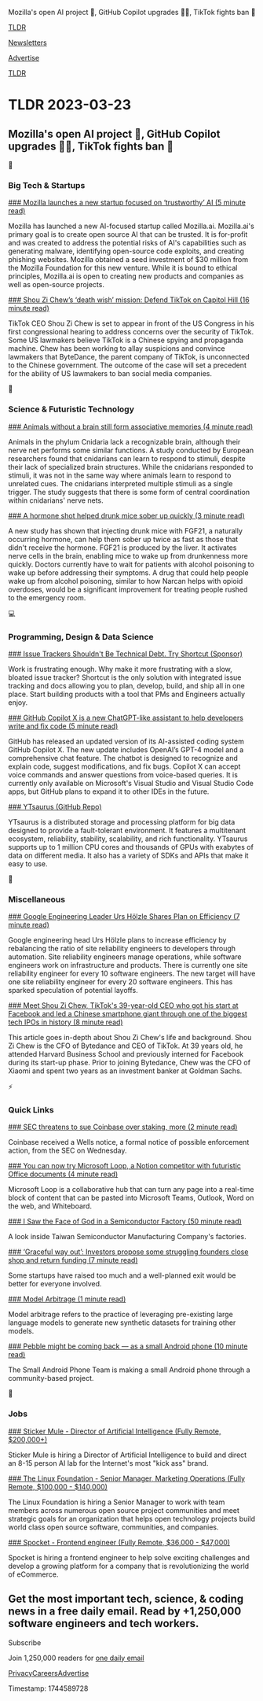 Mozilla's open AI project 🤖, GitHub Copilot upgrades 👨‍💻, TikTok fights ban 📱

[TLDR](/)

[Newsletters](/newsletters)

[Advertise](https://advertise.tldr.tech/)

[TLDR](/)

# TLDR 2023-03-23

## Mozilla's open AI project 🤖, GitHub Copilot upgrades 👨‍💻, TikTok fights ban 📱

📱

### Big Tech & Startups

[### Mozilla launches a new startup focused on ‘trustworthy’ AI (5 minute read)](https://techcrunch.com/2023/03/22/mozilla-launches-a-new-startup-focused-on-trustworthy-ai/?utm_source=tldrnewsletter)

Mozilla has launched a new AI-focused startup called Mozilla.ai. Mozilla.ai's primary goal is to create open source AI that can be trusted. It is for-profit and was created to address the potential risks of AI's capabilities such as generating malware, identifying open-source code exploits, and creating phishing websites. Mozilla obtained a seed investment of $30 million from the Mozilla Foundation for this new venture. While it is bound to ethical principles, Mozilla.ai is open to creating new products and companies as well as open-source projects.

[### Shou Zi Chew’s ‘death wish’ mission: Defend TikTok on Capitol Hill (16 minute read)](https://archive.ph/gobGy?utm_source=tldrnewsletter)

TikTok CEO Shou Zi Chew is set to appear in front of the US Congress in his first congressional hearing to address concerns over the security of TikTok. Some US lawmakers believe TikTok is a Chinese spying and propaganda machine. Chew has been working to allay suspicions and convince lawmakers that ByteDance, the parent company of TikTok, is unconnected to the Chinese government. The outcome of the case will set a precedent for the ability of US lawmakers to ban social media companies.

🚀

### Science & Futuristic Technology

[### Animals without a brain still form associative memories (4 minute read)](https://arstechnica.com/science/2023/03/animals-without-a-brain-still-form-associative-memories/?utm_source=tldrnewsletter)

Animals in the phylum Cnidaria lack a recognizable brain, although their nerve net performs some similar functions. A study conducted by European researchers found that cnidarians can learn to respond to stimuli, despite their lack of specialized brain structures. While the cnidarians responded to stimuli, it was not in the same way where animals learn to respond to unrelated cues. The cnidarians interpreted multiple stimuli as a single trigger. The study suggests that there is some form of central coordination within cnidarians' nerve nets.

[### A hormone shot helped drunk mice sober up quickly (3 minute read)](https://www.sciencenews.org/article/hormone-shot-drunk-mice-sober-quickly?utm_source=tldrnewsletter)

A new study has shown that injecting drunk mice with FGF21, a naturally occurring hormone, can help them sober up twice as fast as those that didn't receive the hormone. FGF21 is produced by the liver. It activates nerve cells in the brain, enabling mice to wake up from drunkenness more quickly. Doctors currently have to wait for patients with alcohol poisoning to wake up before addressing their symptoms. A drug that could help people wake up from alcohol poisoning, similar to how Narcan helps with opioid overdoses, would be a significant improvement for treating people rushed to the emergency room.

💻

### Programming, Design & Data Science

[### Issue Trackers Shouldn't Be Technical Debt. Try Shortcut (Sponsor)](https://shortcut.com/?utm_source=TLDR&amp;utm_medium=spon_nl&amp;utm_campaign=prospecting&amp;utm_content=TLDR)

Work is frustrating enough. Why make it more frustrating with a slow, bloated issue tracker? Shortcut is the only solution with integrated issue tracking and docs allowing you to plan, develop, build, and ship all in one place. Start building products with a tool that PMs and Engineers actually enjoy.

[### GitHub Copilot X is a new ChatGPT-like assistant to help developers write and fix code (5 minute read)](https://www.theverge.com/2023/3/22/23651456/github-copilot-x-gpt-4-code-chat-voice-support?utm_source=tldrnewsletter)

GitHub has released an updated version of its AI-assisted coding system GitHub Copilot X. The new update includes OpenAI’s GPT-4 model and a comprehensive chat feature. The chatbot is designed to recognize and explain code, suggest modifications, and fix bugs. Copilot X can accept voice commands and answer questions from voice-based queries. It is currently only available on Microsoft's Visual Studio and Visual Studio Code apps, but GitHub plans to expand it to other IDEs in the future.

[### YTsaurus (GitHub Repo)](https://github.com/ytsaurus/ytsaurus?utm_source=tldrnewsletter)

YTsaurus is a distributed storage and processing platform for big data designed to provide a fault-tolerant environment. It features a multitenant ecosystem, reliability, stability, scalability, and rich functionality. YTsaurus supports up to 1 million CPU cores and thousands of GPUs with exabytes of data on different media. It also has a variety of SDKs and APIs that make it easy to use.

🎁

### Miscellaneous

[### Google Engineering Leader Urs Hölzle Shares Plan on Efficiency (7 minute read)](https://archive.ph/YWp4O?utm_source=tldrnewsletter)

Google engineering head Urs Hölzle plans to increase efficiency by rebalancing the ratio of site reliability engineers to developers through automation. Site reliability engineers manage operations, while software engineers work on infrastructure and products. There is currently one site reliability engineer for every 10 software engineers. The new target will have one site reliability engineer for every 20 software engineers. This has sparked speculation of potential layoffs.

[### Meet Shou Zi Chew, TikTok's 39-year-old CEO who got his start at Facebook and led a Chinese smartphone giant through one of the biggest tech IPOs in history (8 minute read)](https://archive.ph/GYL0c?utm_source=tldrnewsletter)

This article goes in-depth about Shou Zi Chew's life and background. Shou Zi Chew is the CFO of Bytedance and CEO of TikTok. At 39 years old, he attended Harvard Business School and previously interned for Facebook during its start-up phase. Prior to joining Bytedance, Chew was the CFO of Xiaomi and spent two years as an investment banker at Goldman Sachs.

⚡

### Quick Links

[### SEC threatens to sue Coinbase over staking, more (2 minute read)](https://www.axios.com/2023/03/22/sec-sue-coinbase-staking-wells-notice?utm_source=tldrnewsletter)

Coinbase received a Wells notice, a formal notice of possible enforcement action, from the SEC on Wednesday.

[### You can now try Microsoft Loop, a Notion competitor with futuristic Office documents (4 minute read)](https://www.theverge.com/2023/3/22/23651487/microsoft-loop-public-preview-notion-competitor?utm_source=tldrnewsletter)

Microsoft Loop is a collaborative hub that can turn any page into a real-time block of content that can be pasted into Microsoft Teams, Outlook, Word on the web, and Whiteboard.

[### I Saw the Face of God in a Semiconductor Factory (50 minute read)](https://archive.ph/0Jojw?utm_source=tldrnewsletter)

A look inside Taiwan Semiconductor Manufacturing Company's factories.

[### ‘Graceful way out’: Investors propose some struggling founders close shop and return funding (7 minute read)](https://techcrunch.com/2023/03/21/vcs-struggling-founders/?utm_source=tldrnewsletter)

Some startups have raised too much and a well-planned exit would be better for everyone involved.

[### Model Arbitrage (1 minute read)](https://matt-rickard.com/model-arbitrage?utm_source=tldrnewsletter)

Model arbitrage refers to the practice of leveraging pre-existing large language models to generate new synthetic datasets for training other models.

[### Pebble might be coming back — as a small Android phone (10 minute read)](https://www.theverge.com/2023/3/22/23595159/pebble-small-android-phone-project-crowdfunding-migicovsky?utm_source=tldrnewsletter)

The Small Android Phone Team is making a small Android phone through a community-based project.

💼

### Jobs

[### Sticker Mule - Director of Artificial Intelligence (Fully Remote, $200,000+)](https://tldr.tech/jobs/director-of-artificial-intelligence/431)

Sticker Mule is hiring a Director of Artificial Intelligence to build and direct an 8-15 person AI lab for the Internet's most "kick ass" brand.

[### The Linux Foundation - Senior Manager, Marketing Operations (Fully Remote, $100,000 - $140,000)](https://tldr.tech/jobs/senior-manager%2C-marketing-operations/432)

The Linux Foundation is hiring a Senior Manager to work with team members across numerous open source project communities and meet strategic goals for an organization that helps open technology projects build world class open source software, communities, and companies.

[### Spocket - Frontend engineer (Fully Remote, $36,000 - $47,000)](https://tldr.tech/jobs/frontend-engineer/430)

Spocket is hiring a frontend engineer to help solve exciting challenges and develop a growing platform for a company that is revolutionizing the world of eCommerce.

## Get the most important tech, science, & coding news in a free daily email. Read by +1,250,000 software engineers and tech workers.

Subscribe

Join 1,250,000 readers for [one daily email](/api/latest/tech)

[Privacy](/privacy)[Careers](https://jobs.ashbyhq.com/tldr.tech)[Advertise](/tech/advertise)

Timestamp: 1744589728